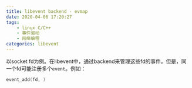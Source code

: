 ```yaml
---
title: libevent backend - evmap
date: 2020-04-06 17:20:27
tags: 
    - linux C/C++
    - 事件驱动
    - 网络编程
categories: libevent
---
```


 以socket fd为例。在libevent中，通过backend来管理这些fd的事件。但是，同一个fd可能注册多个`event`。例如：

```c++
event_add(fd, )
```


